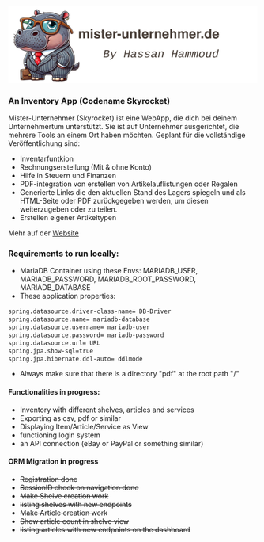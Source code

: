 ![Alt-Text](src/main/resources/static/imgs/logo-header-hippo.svg)
### An Inventory App  (Codename Skyrocket)
Mister-Unternehmer (Skyrocket) ist eine WebApp, die dich bei deinem Unternehmertum unterstützt.
Sie ist auf Unternehmer ausgerichtet, die mehrere Tools an einem Ort haben möchten.
Geplant für die vollständige Veröffentlichung sind:
- Inventarfuntkion
- Rechnungserstellung (Mit & ohne Konto)
- Hilfe in Steuern und Finanzen
- PDF-integration von erstellen von Artikelauflistungen oder Regalen
- Generierte Links die den aktuellen Stand des Lagers spiegeln und als HTML-Seite oder PDF zurückgegeben werden, um diesen weiterzugeben oder zu teilen.
- Erstellen eigener Artikeltypen

Mehr auf der [Website](http://mister-unternehmer.de)

### Requirements to run locally:
- MariaDB Container using these Envs: MARIADB_USER, MARIADB_PASSWORD, MARIADB_ROOT_PASSWORD, MARIADB_DATABASE
- These application properties:
```
spring.datasource.driver-class-name= DB-Driver
spring.datasource.name= mariadb-database
spring.datasource.username= mariadb-user
spring.datasource.password= mariadb-password
spring.datasource.url= URL
spring.jpa.show-sql=true
spring.jpa.hibernate.ddl-auto= ddlmode
```
- Always make sure that there is a directory "pdf" at the root path "/"


#### Functionalities in progress:
+ Inventory with different shelves, articles and services
+ Exporting as csv, pdf or similar
+ Displaying Item/Article/Service as View
+ functioning login system
+ an API connection (eBay or PayPal or something similar)

#### ORM Migration in progress
- ~~Registration done~~
- ~~SessionID check on navigation done~~
- ~~Make Shelve creation work~~
- ~~listing shelves with new endpoints~~
- ~~Make Article creation work~~
- ~~Show article count in shelve view~~
- ~~listing articles with new endpoints on the dashboard~~